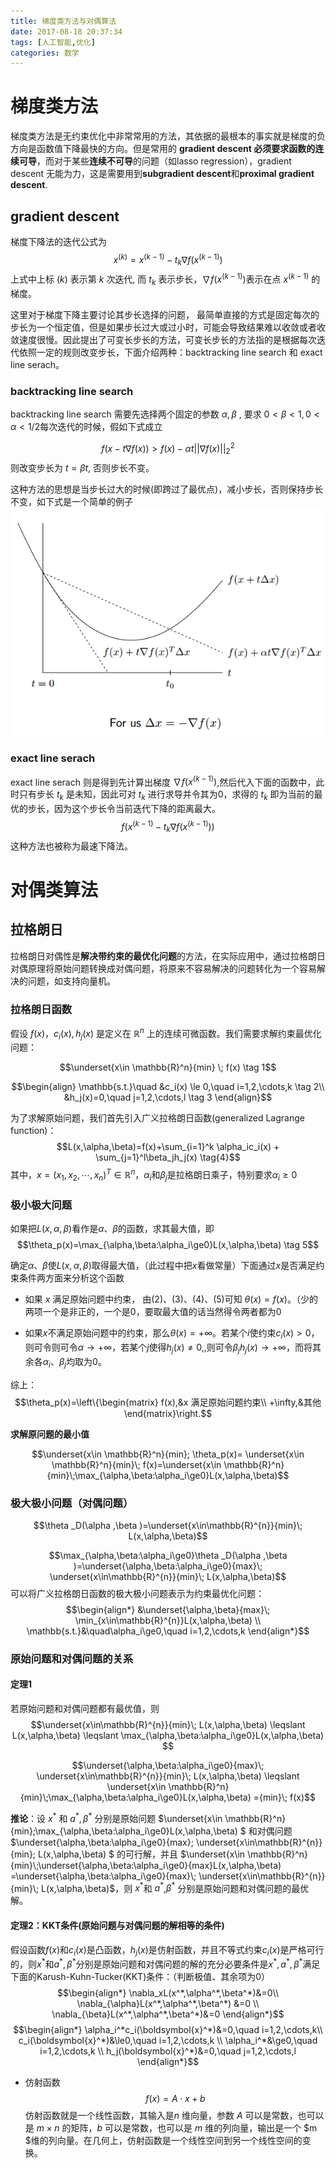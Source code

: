 ```yaml
---
title: 梯度类方法与对偶算法
date: 2017-08-18 20:37:34
tags: [人工智能,优化]
categories: 数学
---
```


# 梯度类方法
梯度类方法是无约束优化中非常常用的方法，其依据的最根本的事实就是梯度的负方向是函数值下降最快的方向。但是常用的 **gradient descent 必须要求函数的连续可导**，而对于某些**连续不可导**的问题（如lasso regression），gradient descent 无能为力，这是需要用到**subgradient descent**和**proximal gradient descent**.
<!--more-->
## gradient descent
梯度下降法的迭代公式为
$$x^{(k)} = x^{(k-1)} - t_k\nabla f(x^{(k-1)} )$$
上式中上标 $(k)$ 表示第 $k$ 次迭代, 而 $t_k$ 表示步长，$\nabla f(x^{(k-1)})$表示在点 $x^{(k-1)}$ 的梯度。

这里对于梯度下降主要讨论其步长选择的问题， 最简单直接的方式是固定每次的步长为一个恒定值，但是如果步长过大或过小时，可能会导致结果难以收敛或者收敛速度很慢。因此提出了可变长步长的方法，可变长步长的方法指的是根据每次迭代依照一定的规则改变步长，下面介绍两种：backtracking line search 和 exact line serach。

### backtracking line search

backtracking line search 需要先选择两个固定的参数 $α,β$ , 要求 $0<β<1,0<α<1/2$每次迭代的时候，假如下式成立

$$f(x - t\nabla f(x)) > f(x) - \alpha t||\nabla f(x)||_2^2$$
则改变步长为 $t=βt$, 否则步长不变。

这种方法的思想是当步长过大的时候(即跨过了最优点)，减小步长，否则保持步长不变，如下式是一个简单的例子
![backtracking line search](梯度类方法与对偶算法/梯度类方法与对偶算法-de1c1034.png)

### exact line serach

exact line serach 则是得到先计算出梯度 $\nabla f(x^{(k-1)} )$,然后代入下面的函数中，此时只有步长 $t_k$ 是未知，因此可对 $t_k$ 进行求导并令其为0，求得的 $t_k$ 即为当前的最优的步长，因为这个步长令当前迭代下降的距离最大。
$$f(x^{(k-1)} - t_k\nabla f(x^{(k-1)} ))$$
这种方法也被称为最速下降法。

# 对偶类算法

## 拉格朗日
拉格朗日对偶性是**解决带约束的最优化问题**的方法，在实际应用中，通过拉格朗日对偶原理将原始问题转换成对偶问题，将原来不容易解决的问题转化为一个容易解决的问题，如支持向量机。

### 拉格朗日函数

假设 $f(x)，c_i(x),h_j(x)$ 是定义在 $\mathbb{R}^{n}$ 上的连续可微函数。我们需要求解约束最优化问题：

$$\underset{x\in \mathbb{R}^n}{min} \;  f(x)  \tag 1$$

$$\begin{align}
\mathbb{s.t.}\quad &c_i(x) \le 0,\quad i=1,2,\cdots,k  \tag 2\\
&h_j(x)=0,\quad j=1,2,\cdots,l \tag 3
\end{align}$$

为了求解原始问题，我们首先引入广义拉格朗日函数(generalized Lagrange function)：
$$L(x,\alpha,\beta)=f(x)+\sum_{i=1}^k \alpha_ic_i(x) + \sum_{j=1}^l\beta_jh_j(x) \tag{4}$$
其中，$x=(x_1,x_2,\cdots,x_n)^T \in \mathbb{R}^n$，$\alpha_i$和$\beta_j$是拉格朗日乘子，特别要求$\alpha_i\geqslant 0$

### 极小极大问题

如果把$L(x,\alpha,\beta)$看作是$\alpha、\beta$的函数，求其最大值，即
$$\theta_p(x)=\max_{\alpha,\beta:\alpha_i\ge0}L(x,\alpha,\beta) \tag 5$$

确定$\alpha、\beta$使$L(x,\alpha,\beta)$取得最大值，（此过程中把$x$看做常量）下面通过$x$是否满足约束条件两方面来分析这个函数

- 如果 $x$ 满足原始问题中约束，
由(2)、(3)、(4)、(5)可知 $θ(x)=f(x)$。（少的两项一个是非正的，一个是0，要取最大值的话当然得令两者都为0

- 如果$x$不满足原始问题中的约束，那么$θ(x)=+∞$。若某个$i$使约束$c_i(x)>0$，则可令则可令$\alpha \rightarrow +∞$，若某个$j$使得$h_j(x)\neq 0,$,则可令$\beta_j h_j(x) \rightarrow +∞$，而将其余各$\alpha _i、\beta_j$均取为0。

综上：
$$\theta_p(x)=\left\{\begin{matrix}
f(x),&x 满足原始问题约束\\
+\infty,&其他
\end{matrix}\right.$$

**求解原问题的最小值**

$$\underset{x\in \mathbb{R}^n}{min}; \theta_p(x)=  \underset{x\in \mathbb{R}^n}{min}\; f(x)=\underset{x\in \mathbb{R}^n}{min}\;\max_{\alpha,\beta:\alpha_i\ge0}L(x,\alpha,\beta)$$

### 极大极小问题（对偶问题）

$$\theta _D(\alpha ,\beta )=\underset{x\in\mathbb{R}^{n}}{min}\; L(x,\alpha,\beta)$$

$$\max_{\alpha,\beta:\alpha_i\ge0}\theta _D(\alpha ,\beta )=\underset{\alpha,\beta:\alpha_i\ge0}{max}\; \underset{x\in\mathbb{R}^{n}}{min}\; L(x,\alpha,\beta)$$
可以将广义拉格朗日函数的极大极小问题表示为约束最优化问题：
$$\begin{align*}
&\underset{\alpha,\beta}{max}\; \min_{x\in\mathbb{R}^{n}}L(x,\alpha,\beta) \\
\mathbb{s.t.}&\quad\alpha_i\ge0,\quad i=1,2,\cdots,k
\end{align*}$$

### 原始问题和对偶问题的关系
#### 定理1
若原始问题和对偶问题都有最优值，则
$$\underset{x\in\mathbb{R}^{n}}{min}\; L(x,\alpha,\beta) \leqslant L(x,\alpha,\beta) \leqslant \max_{\alpha,\beta:\alpha_i\ge0}L(x,\alpha,\beta) $$


$$\underset{\alpha,\beta:\alpha_i\ge0}{max}\; \underset{x\in\mathbb{R}^{n}}{min}\; L(x,\alpha,\beta) \leqslant \underset{x\in \mathbb{R}^n}{min}\;\max_{\alpha,\beta:\alpha_i\ge0}L(x,\alpha,\beta) ={min}\; f(x)$$

**推论**：设 $x^{\ast}$ 和 $a^{\ast},β^{\ast}$ 分别是原始问题 $\underset{x\in \mathbb{R}^n}{min}\;\max_{\alpha,\beta:\alpha_i\ge0}L(x,\alpha,\beta) $ 和对偶问题 $\underset{\alpha,\beta:\alpha_i\ge0}{max}\; \underset{x\in\mathbb{R}^{n}}{min}\; L(x,\alpha,\beta) $ 的可行解，并且 $\underset{x\in \mathbb{R}^n}{min}\;\underset{\alpha,\beta:\alpha_i\ge0}{max}L(x,\alpha,\beta) =\underset{\alpha,\beta:\alpha_i\ge0}{max}\; \underset{x\in\mathbb{R}^{n}}{min}\; L(x,\alpha,\beta)$，则 $x^{\ast}$和 $a^{\ast}$,$β^{\ast}$ 分别是原始问题和对偶问题的最优解。

#### 定理2：KKT条件(原始问题与对偶问题的解相等的条件)
假设函数$f(x)$和$c_i(x)$是凸函数，$h_j(x)$是仿射函数，并且不等式约束$c_i(x)$是严格可行的，则$x^{\ast}$和$a^{\ast},β^{\ast}$分别是原始问题和对偶问题的解的充分必要条件是$x^{\ast},a^{\ast},β^{\ast}$满足下面的Karush-Kuhn-Tucker(KKT)条件：（判断极值、其余项为0）
$$\begin{align*}
\nabla_xL(x^*,\alpha^*,\beta^*)&=0\\
\nabla_{\alpha}L(x^*,\alpha^*,\beta^*) &=0 \\
\nabla_{\beta}L(x^*,\alpha^*,\beta^*)&=0
\end{align*}$$
$$\begin{align*}
\alpha_i^*c_i(\boldsymbol{x}^*)&=0,\quad i=1,2,\cdots,k\\
c_i(\boldsymbol{x}^*)&\le0,\quad i=1,2,\cdots,k \\
\alpha_i^*&\ge0,\quad i=1,2,\cdots,k  \\
h_j(\boldsymbol{x}^*)&=0,\quad j=1,2,\cdots,l
\end{align*}$$
 - 仿射函数
$$f(x)=A\cdot x+b$$仿射函数就是一个线性函数，其输入是$n$ 维向量，参数 $A$ 可以是常数，也可以是 $m×n$ 的矩阵，$b$ 可以是常数，也可以是 $m$ 维的列向量，输出是一个 $m $维的列向量。在几何上，仿射函数是一个线性空间到另一个线性空间的变换。
